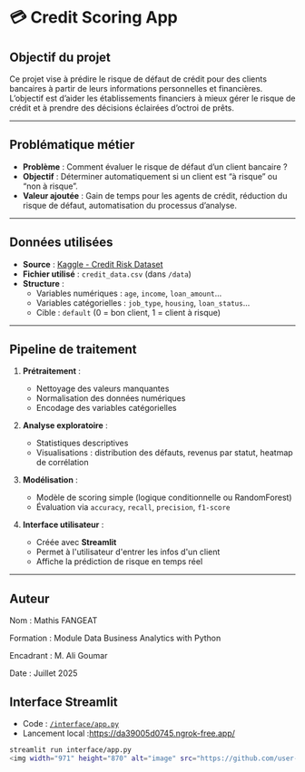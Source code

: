 # 💳 Credit Scoring App

## Objectif du projet

Ce projet vise à prédire le risque de défaut de crédit pour des clients bancaires à partir de leurs informations personnelles et financières.  
L’objectif est d’aider les établissements financiers à mieux gérer le risque de crédit et à prendre des décisions éclairées d’octroi de prêts.

---

## Problématique métier

- **Problème** : Comment évaluer le risque de défaut d’un client bancaire ?
- **Objectif** : Déterminer automatiquement si un client est “à risque” ou “non à risque”.
- **Valeur ajoutée** : Gain de temps pour les agents de crédit, réduction du risque de défaut, automatisation du processus d’analyse.

---

## Données utilisées

- **Source** : [Kaggle - Credit Risk Dataset](https://www.kaggle.com/datasets)
- **Fichier utilisé** : `credit_data.csv` (dans `/data`)
- **Structure** :
  - Variables numériques : `age`, `income`, `loan_amount`...
  - Variables catégorielles : `job_type`, `housing`, `loan_status`...
  - Cible : `default` (0 = bon client, 1 = client à risque)

---

## Pipeline de traitement

1. **Prétraitement** :
   - Nettoyage des valeurs manquantes
   - Normalisation des données numériques
   - Encodage des variables catégorielles

2. **Analyse exploratoire** :
   - Statistiques descriptives
   - Visualisations : distribution des défauts, revenus par statut, heatmap de corrélation

3. **Modélisation** :
   - Modèle de scoring simple (logique conditionnelle ou RandomForest)
   - Évaluation via `accuracy`, `recall`, `precision`, `f1-score`

4. **Interface utilisateur** :
   - Créée avec **Streamlit**
   - Permet à l'utilisateur d'entrer les infos d'un client
   - Affiche la prédiction de risque en temps réel

---

## Auteur
Nom : Mathis FANGEAT

Formation : Module Data Business Analytics with Python

Encadrant : M. Ali Goumar

Date : Juillet 2025
## Interface Streamlit

- Code : [`/interface/app.py`](interface/app.py)
- Lancement local :https://da39005d0745.ngrok-free.app/

```bash
streamlit run interface/app.py
<img width="971" height="870" alt="image" src="https://github.com/user-attachments/assets/a834bf10-ae1f-4daa-a057-085171b6b876" />



